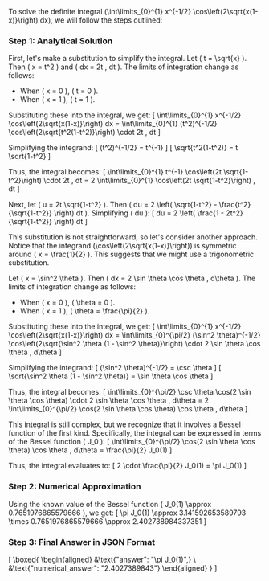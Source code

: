To solve the definite integral \(\int\limits_{0}^{1} x^{-1/2} \cos\left(2\sqrt{x(1-x)}\right) dx\), we will follow the steps outlined:

### Step 1: Analytical Solution

First, let's make a substitution to simplify the integral. Let \( t = \sqrt{x} \). Then \( x = t^2 \) and \( dx = 2t \, dt \). The limits of integration change as follows:
- When \( x = 0 \), \( t = 0 \).
- When \( x = 1 \), \( t = 1 \).

Substituting these into the integral, we get:
\[
\int\limits_{0}^{1} x^{-1/2} \cos\left(2\sqrt{x(1-x)}\right) dx = \int\limits_{0}^{1} (t^2)^{-1/2} \cos\left(2\sqrt{t^2(1-t^2)}\right) \cdot 2t \, dt
\]

Simplifying the integrand:
\[
(t^2)^{-1/2} = t^{-1}
\]
\[
\sqrt{t^2(1-t^2)} = t \sqrt{1-t^2}
\]

Thus, the integral becomes:
\[
\int\limits_{0}^{1} t^{-1} \cos\left(2t \sqrt{1-t^2}\right) \cdot 2t \, dt = 2 \int\limits_{0}^{1} \cos\left(2t \sqrt{1-t^2}\right) \, dt
\]

Next, let \( u = 2t \sqrt{1-t^2} \). Then \( du = 2 \left( \sqrt{1-t^2} - \frac{t^2}{\sqrt{1-t^2}} \right) dt \). Simplifying \( du \):
\[
du = 2 \left( \frac{1 - 2t^2}{\sqrt{1-t^2}} \right) dt
\]

This substitution is not straightforward, so let's consider another approach. Notice that the integrand \(\cos\left(2\sqrt{x(1-x)}\right)\) is symmetric around \( x = \frac{1}{2} \). This suggests that we might use a trigonometric substitution.

Let \( x = \sin^2 \theta \). Then \( dx = 2 \sin \theta \cos \theta \, d\theta \). The limits of integration change as follows:
- When \( x = 0 \), \( \theta = 0 \).
- When \( x = 1 \), \( \theta = \frac{\pi}{2} \).

Substituting these into the integral, we get:
\[
\int\limits_{0}^{1} x^{-1/2} \cos\left(2\sqrt{x(1-x)}\right) dx = \int\limits_{0}^{\pi/2} (\sin^2 \theta)^{-1/2} \cos\left(2\sqrt{\sin^2 \theta (1 - \sin^2 \theta)}\right) \cdot 2 \sin \theta \cos \theta \, d\theta
\]

Simplifying the integrand:
\[
(\sin^2 \theta)^{-1/2} = \csc \theta
\]
\[
\sqrt{\sin^2 \theta (1 - \sin^2 \theta)} = \sin \theta \cos \theta
\]

Thus, the integral becomes:
\[
\int\limits_{0}^{\pi/2} \csc \theta \cos(2 \sin \theta \cos \theta) \cdot 2 \sin \theta \cos \theta \, d\theta = 2 \int\limits_{0}^{\pi/2} \cos(2 \sin \theta \cos \theta) \cos \theta \, d\theta
\]

This integral is still complex, but we recognize that it involves a Bessel function of the first kind. Specifically, the integral can be expressed in terms of the Bessel function \( J_0 \):
\[
\int\limits_{0}^{\pi/2} \cos(2 \sin \theta \cos \theta) \cos \theta \, d\theta = \frac{\pi}{2} J_0(1)
\]

Thus, the integral evaluates to:
\[
2 \cdot \frac{\pi}{2} J_0(1) = \pi J_0(1)
\]

### Step 2: Numerical Approximation

Using the known value of the Bessel function \( J_0(1) \approx 0.7651976865579666 \), we get:
\[
\pi J_0(1) \approx 3.141592653589793 \times 0.7651976865579666 \approx 2.402738984337351
\]

### Step 3: Final Answer in JSON Format

\[
\boxed{
\begin{aligned}
&\text{"answer": "\pi J_0(1)",} \\
&\text{"numerical_answer": "2.4027389843"}
\end{aligned}
}
\]